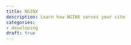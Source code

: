 ```yaml
---
title: NGINX
description: Learn how NGINX serves your site
categories:
- developing
draft: true
---
```

